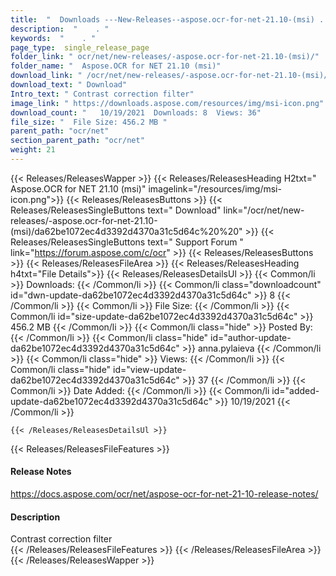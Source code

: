 ```yaml
---
title:  "  Downloads ---New-Releases--aspose.ocr-for-net-21.10-(msi) . " 
description:  "    . " 
keywords:  "    . " 
page_type:  single_release_page
folder_link: " ocr/net/new-releases/-aspose.ocr-for-net-21.10-(msi)/"
folder_name: "  Aspose.OCR for NET 21.10 (msi)"
download_link: " /ocr/net/new-releases/-aspose.ocr-for-net-21.10-(msi)/da62be1072ec4d3392d4370a31c5d64c"
download_text: " Download"
Intro_text: " Contrast correction filter"
image_link: " https://downloads.aspose.com/resources/img/msi-icon.png"
download_count: "   10/19/2021  Downloads: 8  Views: 36"
file_size: "  File Size: 456.2 MB "
parent_path: "ocr/net"
section_parent_path: "ocr/net"
weight: 21 
---
```


{{< Releases/ReleasesWapper >}}
  {{< Releases/ReleasesHeading H2txt="  Aspose.OCR for NET 21.10 (msi)" imagelink="/resources/img/msi-icon.png">}}
  {{< Releases/ReleasesButtons >}}
    {{< Releases/ReleasesSingleButtons text=" Download" link="/ocr/net/new-releases/-aspose.ocr-for-net-21.10-(msi)/da62be1072ec4d3392d4370a31c5d64c%20%20" >}}
    {{< Releases/ReleasesSingleButtons text=" Support Forum " link="https://forum.aspose.com/c/ocr" >}}
  {{< Releases/ReleasesButtons >}}
  {{< Releases/ReleasesFileArea >}}
    {{< Releases/ReleasesHeading h4txt="File Details">}}
    {{< Releases/ReleasesDetailsUl >}}
            {{< Common/li  >}} Downloads: {{< /Common/li >}} 
      {{< Common/li class="downloadcount" id="dwn-update-da62be1072ec4d3392d4370a31c5d64c" >}} 8 {{< /Common/li >}} 
      {{< Common/li  >}} File Size: {{< /Common/li >}} 
      {{< Common/li id="size-update-da62be1072ec4d3392d4370a31c5d64c" >}} 456.2 MB {{< /Common/li >}} 
      {{< Common/li  class="hide" >}} Posted By: {{< /Common/li >}} 
      {{< Common/li class="hide" id="author-update-da62be1072ec4d3392d4370a31c5d64c" >}} anna.pylaieva {{< /Common/li >}} 
      {{< Common/li class="hide"  >}} Views: {{< /Common/li >}} 
      {{< Common/li class="hide" id="view-update-da62be1072ec4d3392d4370a31c5d64c" >}} 37 {{< /Common/li >}} 
      {{< Common/li  >}} Date Added: {{< /Common/li >}} 
      {{< Common/li id="added-update-da62be1072ec4d3392d4370a31c5d64c" >}} 10/19/2021 {{< /Common/li >}} 

    {{< /Releases/ReleasesDetailsUl >}}

  {{< Releases/ReleasesFileFeatures >}}
      <h4>Release Notes</h4><div><a href="https://docs.aspose.com/ocr/net/aspose-ocr-for-net-21-10-release-notes/">https://docs.aspose.com/ocr/net/aspose-ocr-for-net-21-10-release-notes/</a></div><h4>Description</h4><div class="HTMLDescription">Contrast correction filter</div>
  {{< /Releases/ReleasesFileFeatures >}}
 {{< /Releases/ReleasesFileArea >}}
{{< /Releases/ReleasesWapper >}}


